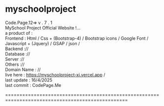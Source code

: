 # myschoolproject

Code.Page.12=> v . 7 . 1 <br>
MySchool Project Official  Website !...<br>
a product of : <br>
      Frontend : Html / Css + (Bootstrap-4) / Bootstrap icons / Google Font / Javascript + (Jquery) / GSAP / json / <br>
      Backend :// <br>
      Database :// <br>
      Server :// <br>
      Others :// <br>
Domain Name : // <br>
live here   : https://myschoolproject-xi.vercel.app / <br>
last update : 16/4/2025 <br>
last commit : CodePage.Me <br>


=================================================================================================
